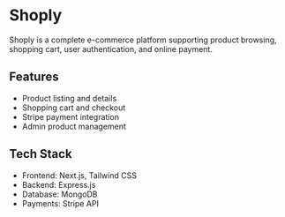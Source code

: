 # Shoply

Shoply is a complete e-commerce platform supporting product browsing, shopping cart, user authentication, and online payment.

## Features
- Product listing and details
- Shopping cart and checkout
- Stripe payment integration
- Admin product management

## Tech Stack
- Frontend: Next.js, Tailwind CSS
- Backend: Express.js
- Database: MongoDB
- Payments: Stripe API

